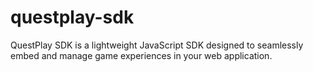 # questplay-sdk
QuestPlay SDK is a lightweight JavaScript SDK designed to seamlessly embed and manage game experiences in your web application.
